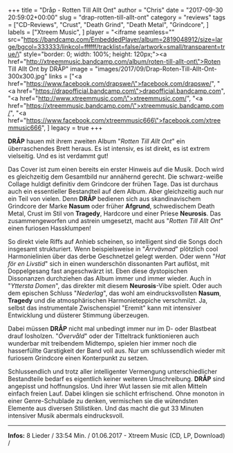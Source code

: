 +++
title = "Dråp - Rotten Till Allt Ont"
author = "Chris"
date = "2017-09-30 20:59:02+00:00"
slug = "drap-rotten-till-allt-ont"
category = "reviews"
tags = ["CD-Reviews", "Crust", "Death Grind", "Death Metal", "Grindcore", ]
labels = ["Xtreem Music", ]
player = "<iframe seamless=\"\" src=\"https://bandcamp.com/EmbeddedPlayer/album=2819048912/size=large/bgcol=333333/linkcol=ffffff/tracklist=false/artwork=small/transparent=true/\" style=\"border: 0; width: 100%; height: 120px;\"><a href=\"http://xtreemmusic.bandcamp.com/album/roten-till-allt-ont\">Roten Till Allt Ont by DRÅP</a></iframe>"
image = "images/2017/09/Drap-Roten-Till-Allt-Ont-300x300.jpg"
links = ["<a href=\"https://www.facebook.com/drapswe/\">facebook.com/drapswe/</a>", "<a href=\"https://drapofficial.bandcamp.com\">drapofficial.bandcamp.com</a>", "<a href=\"http://www.xtreemmusic.com/\">xtreemmusic.com/</a>", "<a href=\"https://xtreemmusic.bandcamp.com/\">xtreemmusic.bandcamp.com/</a>", "<a href=\"https://www.facebook.com/xtreemmusic666\">facebook.com/xtreemmusic666</a>", ]
legacy = true
+++

**DRÅP** hauen mit ihrem zweiten Album "_Rotten Till Allt Ont_" ein überraschendes Brett heraus. Es ist intensiv, es ist direkt, es ist extrem vielseitig. Und es ist verdammt gut!

Das Cover ist zum einen bereits ein erster Hinweis auf die Musik. Doch wird es gleichzeitig dem Gesamtbild nur annähernd gerecht. Die schwarz-weiße Collage huldigt definitiv dem Grindcore der frühen Tage. Das ist durchaus auch ein essentieller Bestandteil auf dem Album. Aber gleichzeitig auch nur ein Teil von vielen. Denn **DRÅP** bedienen sich aus skandinavischem Grindcore der Marke **Nasum** oder früher **Afgrund**, schwedischem Death Metal, Crust im Stil von **Tragedy**, Hardcore und einer Priese **Neurosis**. Das zusammengeworfen und astrein umgesetzt, macht aus "_Rotten Till Allt Ont_" einen furiosen Hassklumpen!

So direkt viele Riffs auf Anhieb scheinen, so intelligent sind die Songs doch insgesamt strukturiert. Wenn beispielsweise in "_Ärrvävnad_" plötzlich cool Harmonielinien über das derbe Geschnetzel gelegt werden. Oder wenn "_Hat för en Livstid_" sich in einen wunderschön dissonanten Part auflöst, mit Doppelgesang fast angeschwärzt ist.
Eben diese dystopischen Dissonanzen durchziehen das Album immer und immer wieder. Auch in "_Yttersta Domen_", das direkter mit diesem **Neurosis**-Vibe spielt. Oder auch dem epischen Schluss "_Nederlag_", das wohl am eindrucksvollsten **Nasum**, **Tragedy** und die atmosphärischen Harmonieteppiche verschmilzt.
Ja, selbst das instrumentale Zwischenspiel "Eremit" kann mit intensiver Entwicklung und düsterer Stimmung überzeugen.

Dabei müssen **DRÅP** nicht mal unbedingt immer nur im D- oder Blastbeat drauf losholzen. "_Övervåld_" oder der Titteltrack funktionieren auch wunderbar mit treibendem Midtempo, spielen hier immer noch die hasserfüllte Garstigkeit der Band voll aus. Nur um schlussendlich wieder mit furiosem Grindcore einen Konterpunkt zu setzen.

Schlussendlich und trotz aller intelligenter Vermengung unterschiedlicher Bestandteile bedarf es eigentlich keiner weiteren Umschreibung. **DRÅP** sind angepisst und hoffnungslos. Und ihrer Wut lassen sie mit allen Mitteln einfach freien Lauf. Dabei klingen sie schlicht erfrischend. Ohne monoton in einer Genre-Schublade zu denken, vermischen sie die wütendsten Elemente aus diversen Stilistiken. Und das macht die gut 33 Minuten intensiver Musik abermals eindrucksvoll.





---
**Infos:**
8 Lieder / 33:54 Min. / 
01.06.2017 - Xtreem Music (CD, LP, Download) / 
